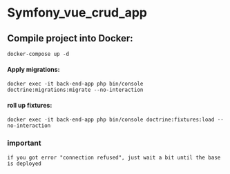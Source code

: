 # Symfony_vue_crud_app

## Compile project into Docker:
```
docker-compose up -d 
```
#### Apply migrations: 
```
docker exec -it back-end-app php bin/console doctrine:migrations:migrate --no-interaction
```
#### roll up fixtures:
```
docker exec -it back-end-app php bin/console doctrine:fixtures:load --no-interaction
```
### important
```
if you got error "connection refused", just wait a bit until the base is deployed
```
